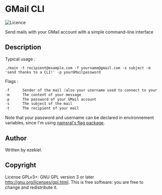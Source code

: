 # GMail CLI

![Licence](https://img.shields.io/badge/License-GPL-brightgreen)

Send mails with your GMail account with a simple command-line interface

## Description
Typical usage :

`./main -t recipient@example.com -f yourname@gmail.com -s subject -m 'send thanks to a CLI!' -p yourGMailpassword `

Flags :
```Go
-f      Sender of the mail (also your username used to connect to your GMail   account)
-m      The content of your message
-p      The password of your GMail account
-s      The subject of the mail
-t      The recipient of your mail
```

Note that your password and username can be declared in environnement variables, since I'm using [namsral's flag package](github.com/namsral/flag).
## Author

Written by ezekiel.

## Copyright

License GPLv3+: GNU GPL version 3 or later <http://gnu.org/licenses/gpl.html>. This is free software: you are free to change and redistribute it.